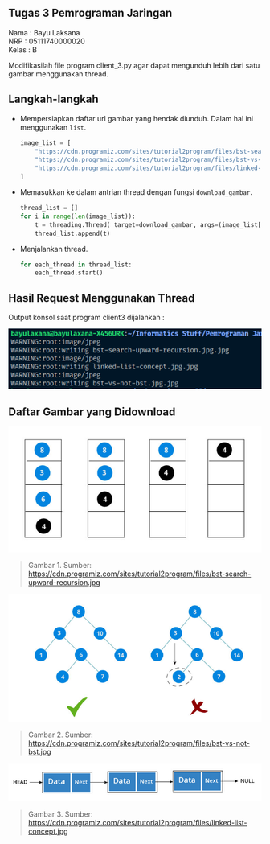 ## Tugas 3 Pemrograman Jaringan

Nama  : Bayu Laksana<br>
NRP   : 05111740000020<br>
Kelas : B

Modifikasilah file program client_3.py agar dapat mengunduh lebih dari satu gambar menggunakan thread.

## Langkah-langkah

- Mempersiapkan daftar url gambar yang hendak diunduh. Dalam hal ini menggunakan `list`.

    ```py
    image_list = [
        "https://cdn.programiz.com/sites/tutorial2program/files/bst-search-upward-recursion.jpg",
        "https://cdn.programiz.com/sites/tutorial2program/files/bst-vs-not-bst.jpg",
        "https://cdn.programiz.com/sites/tutorial2program/files/linked-list-concept.jpg"
    ]
    ```

- Memasukkan ke dalam antrian thread dengan fungsi `download_gambar`.

    ```py
    thread_list = []
    for i in range(len(image_list)):
        t = threading.Thread( target=download_gambar, args=(image_list[i],) )
        thread_list.append(t)
    ```

- Menjalankan thread.

    ```py
    for each_thread in thread_list:
        each_thread.start()
    ```

## Hasil Request Menggunakan Thread

Output konsol saat program client3 dijalankan :

![](img/terminal_client3.png)

## Daftar Gambar yang Didownload

![](bst-search-upward-recursion.jpg.jpg)

> Gambar 1. Sumber: https://cdn.programiz.com/sites/tutorial2program/files/bst-search-upward-recursion.jpg

![](bst-vs-not-bst.jpg.jpg)

> Gambar 2. Sumber: https://cdn.programiz.com/sites/tutorial2program/files/bst-vs-not-bst.jpg

![](linked-list-concept.jpg.jpg)

> Gambar 3. Sumber: https://cdn.programiz.com/sites/tutorial2program/files/linked-list-concept.jpg